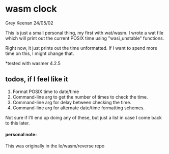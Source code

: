 
# wasm clock

Grey Keenan 24/05/02

This is just a small personal thing, my first with wat/wasm. I wrote a wat file which will print out the current POSIX time using "wasi_unstable" functions.

Right now, it just prints out the time unformatted. If I want to spend more time on this, I might change that.


*tested with wasmer 4.2.5


## todos, if I feel like it

1. Format POSIX time to date/time
2. Command-line arg to get the number of times to check the time.
3. Command-line arg for delay between checking the time.
4. Command-line arg for alternate date/time formatting schemes.

Not sure if I'll end up doing any of these, but just a list in case I come back to this later.


#### personal note:

This was originally in the le/wasm/reverse repo
